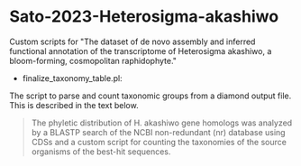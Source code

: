 # Sato-2023-Heterosigma-akashiwo
Custom scripts for "The dataset of de novo assembly and inferred functional annotation of the transcriptome of Heterosigma akashiwo, a bloom-forming, cosmopolitan raphidophyte."

- finalize_taxonomy_table.pl:

The script to parse and count taxonomic groups from a diamond output file. This is described in the text below.
> The phyletic distribution of H. akashiwo gene homologs was analyzed by a BLASTP search of the NCBI non-redundant (nr) database using CDSs and a custom script for counting the taxonomies of the source organisms of the best-hit sequences.
